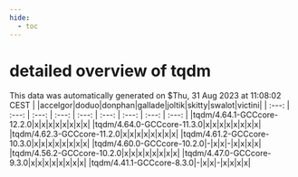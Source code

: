 ```yaml
---
hide:
  - toc
---
```


detailed overview of tqdm
=========================


This data was automatically generated on $Thu, 31 Aug 2023 at 11:08:02 CEST
| |accelgor|doduo|donphan|gallade|joltik|skitty|swalot|victini|
| :---: | :---: | :---: | :---: | :---: | :---: | :---: | :---: | :---: |
|tqdm/4.64.1-GCCcore-12.2.0|x|x|x|x|x|x|x|x|
|tqdm/4.64.0-GCCcore-11.3.0|x|x|x|x|x|x|x|x|
|tqdm/4.62.3-GCCcore-11.2.0|x|x|x|x|x|x|x|x|
|tqdm/4.61.2-GCCcore-10.3.0|x|x|x|x|x|x|x|x|
|tqdm/4.60.0-GCCcore-10.2.0|-|x|x|-|x|x|x|x|
|tqdm/4.56.2-GCCcore-10.2.0|x|x|x|x|x|x|x|x|
|tqdm/4.47.0-GCCcore-9.3.0|x|x|x|x|x|x|x|x|
|tqdm/4.41.1-GCCcore-8.3.0|-|x|x|-|x|x|x|x|

